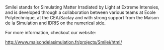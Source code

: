 Smilei stands for Simulating Matter Irradiated by Light at Extreme Intensies,
and is developed through a collaboration between various teams at
Ecole Polytechnique, at the CEA/Saclay and with strong support from
the Maison de la Simulation and IDRIS on the numerical side.

For more information, checkout our website:

http://www.maisondelasimulation.fr/projects/Smilei/html/